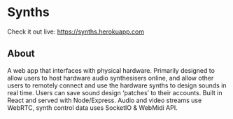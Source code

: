 # Synths
Check it out live: <https://synths.herokuapp.com>

## About
A web app that interfaces with physical hardware. Primarily designed to allow users to host hardware audio synthesisers online, and allow other users to remotely connect and use the hardware synths to design sounds in real time. Users can save sound design ‘patches’ to their accounts. Built in React and served with Node/Express. Audio and video streams use WebRTC, synth control data uses SocketIO & WebMidi API. 
